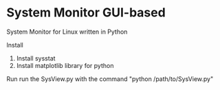 System Monitor GUI-based
========================

System Monitor for Linux written in Python

Install
1. Install sysstat
2. Install matplotlib library for python

Run
run the SysView.py with the command "python /path/to/SysView.py"
